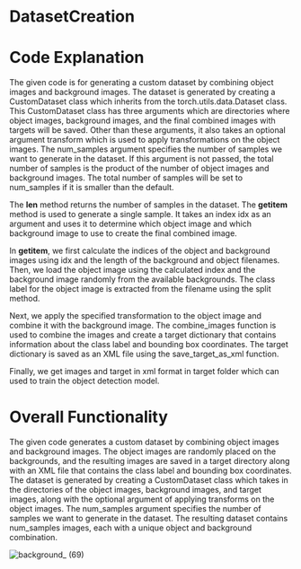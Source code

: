 # DatasetCreation
# Code Explanation
The given code is for generating a custom dataset by combining object images and background images. The dataset is generated by creating a CustomDataset class which inherits from the torch.utils.data.Dataset class. This CustomDataset class has three arguments which are directories where object images, background images, and the final combined images with targets will be saved. Other than these arguments, it also takes an optional argument transform which is used to apply transformations on the object images. The num_samples argument specifies the number of samples we want to generate in the dataset. If this argument is not passed, the total number of samples is the product of the number of object images and background images. The total number of samples will be set to num_samples if it is smaller than the default.

The __len__ method returns the number of samples in the dataset. The __getitem__ method is used to generate a single sample. It takes an index idx as an argument and uses it to determine which object image and which background image to use to create the final combined image.

In __getitem__, we first calculate the indices of the object and background images using idx and the length of the background and object filenames. Then, we load the object image using the calculated index and the background image randomly from the available backgrounds. The class label for the object image is extracted from the filename using the split method.

Next, we apply the specified transformation to the object image and combine it with the background image. The combine_images function is used to combine the images and create a target dictionary that contains information about the class label and bounding box coordinates. The target dictionary is saved as an XML file using the save_target_as_xml function.

Finally, we get images and target in xml format in target folder which can used to train the object detection model.

# Overall Functionality
The given code generates a custom dataset by combining object images and background images. The object images are randomly placed on the backgrounds, and the resulting images are saved in a target directory along with an XML file that contains the class label and bounding box coordinates. The dataset is generated by creating a CustomDataset class which takes in the directories of the object images, background images, and target images, along with the optional argument of applying transforms on the object images. The num_samples argument specifies the number of samples we want to generate in the dataset. The resulting dataset contains num_samples images, each with a unique object and background combination.

![background_ (69)](https://github.com/rifshu/DatasetCreation/assets/97952229/b35bfb1a-6388-4dd4-bcd7-2e39b592a1f7)
